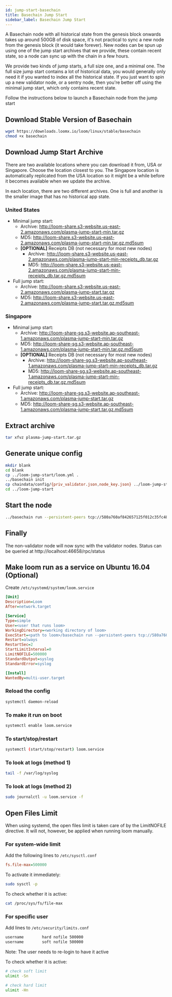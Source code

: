 ```yaml
---
id: jump-start-basechain
title: Basechain Jump Start
sidebar_label: Basechain Jump Start
---
```


A Basechain node with all historical state from the genesis block onwards takes up around 500GB of
disk space, it's not practical to sync a new node from the genesis block (it would take forever).
New nodes can be spun up using one of the jump start archives that we provide, these contain recent
state, so a node can sync up with the chain in a few hours.

We provide two kinds of jump starts, a full size one, and a minimal one. The full size jump start
contains a lot of historical data, you would generally only need it if you wanted to index all the
historical state. If you just want to spin up a new validator node, or a sentry node, then
you're better off using the minimal jump start, which only contains recent state.

Follow the instructions below to launch a Basechain node from the jump start

## Download Stable Version of Basechain

```bash
wget https://downloads.loomx.io/loom/linux/stable/basechain
chmod +x basechain
```

## Download Jump Start Archive

There are two available locations where you can download it from, USA or Singapore. Choose the location closest to you. The Singapore location is automatically replicated from the USA location so it might be a while before it becomes available when we update the archive.

In each location, there are two different archives. One is full and another is the smaller image that has no historical app state.

### United States

* Minimal jump start:
  * Archive: <http://loom-share.s3-website.us-east-2.amazonaws.com/plasma-jump-start-min.tar.gz>
  * MD5: <http://loom-share.s3-website.us-east-2.amazonaws.com/plasma-jump-start-min.tar.gz.md5sum>
  * **[OPTIONAL]** Receipts DB (not necessary for most new nodes)
    * Archive: <http://loom-share.s3-website.us-east-2.amazonaws.com/plasma-jump-start-min-receipts_db.tar.gz>
    * MD5: <http://loom-share.s3-website.us-east-2.amazonaws.com/plasma-jump-start-min-receipts_db.tar.gz.md5sum>
* Full jump start:
  * Archive: <http://loom-share.s3-website.us-east-2.amazonaws.com/plasma-jump-start.tar.gz>
  * MD5: <http://loom-share.s3-website.us-east-2.amazonaws.com/plasma-jump-start.tar.gz.md5sum>

### Singapore

* Minimal jump start:
  * Archive: <http://loom-share-sg.s3-website.ap-southeast-1.amazonaws.com/plasma-jump-start-min.tar.gz>
  * MD5: <http://loom-share-sg.s3-website.ap-southeast-1.amazonaws.com/plasma-jump-start-min.tar.gz.md5sum>
  * **[OPTIONAL]** Receipts DB (not necessary for most new nodes)
    * Archive: <http://loom-share-sg.s3-website.ap-southeast-1.amazonaws.com/plasma-jump-start-min-receipts_db.tar.gz>
    * MD5: <http://loom-share-sg.s3-website.ap-southeast-1.amazonaws.com/plasma-jump-start-min-receipts_db.tar.gz.md5sum>
* Full jump start:
  * Archive: <http://loom-share-sg.s3-website.ap-southeast-1.amazonaws.com/plasma-jump-start.tar.gz>
  * MD5: <http://loom-share-sg.s3-website.ap-southeast-1.amazonaws.com/plasma-jump-start.tar.gz.md5sum>

## Extract archive

```bash
tar xfvz plasma-jump-start.tar.gz
```

## Generate unique config

```bash
mkdir blank
cd blank
cp ../loom-jump-start/loom.yml .
../basechain init
cp chaindata/config/{priv_validator.json,node_key.json} ../loom-jump-start/chaindata/config/
cd ../loom-jump-start
```

## Start the node

```bash
../basechain run --persistent-peers tcp://580a760af842657125f012c35fc486206b06de1e@18.223.135.245:46656,tcp://0b4989d8349a4a8eb0a901bfdad42336818e1687@18.223.124.100:46656,tcp://527692dde372f2e04870d5b24f9f7e80a573556c@3.16.45.215:46656
```

## Finally

The non-validator node will now sync with the validator nodes. Status can be queried at http://localhost:46658/rpc/status

## Make loom run as a service on Ubuntu 16.04 (Optional)

Create `/etc/systemd/system/loom.service`

```ini
[Unit]
Description=Loom
After=network.target

[Service]
Type=simple
User=<user that runs loom>
WorkingDirectory=<working directory of loom>
ExecStart=<path to loom>/basechain run --persistent-peers tcp://580a760af842657125f012c35fc486206b06de1e@18.223.135.245:46656,tcp://0b4989d8349a4a8eb0a901bfdad42336818e1687@18.223.124.100:46656,tcp://527692dde372f2e04870d5b24f9f7e80a573556c@3.16.45.215:46656
Restart=always
RestartSec=2
StartLimitInterval=0
LimitNOFILE=500000
StandardOutput=syslog
StandardError=syslog

[Install]
WantedBy=multi-user.target
```

### Reload the config

```bash
systemctl daemon-reload
```

### To make it run on boot

```bash
systemctl enable loom.service
```

### To start/stop/restart

```bash
systemctl (start/stop/restart) loom.service
```

### To look at logs (method 1)

```bash
tail -f /var/log/syslog
```

### To look at logs (method 2)

```bash
sudo journalctl -u loom.service -f
```

## Open Files Limit

When using systemd, the open files limit is taken care of by the LimitNOFILE directive. It will not, however, be applied when running loom manually.

### For system-wide limit

Add the following lines to `/etc/sysctl.conf`

```ini
fs.file-max=500000
```

To activate it immediately:

```bash
sudo sysctl -p
```

To check whether it is active:

```bash
cat /proc/sys/fs/file-max
```

### For specific user

Add lines to `/etc/security/limits.conf`

```bash
username        hard nofile 500000
username        soft nofile 500000
```

Note: The user needs to re-login to have it active

To check whether it is active:

```bash
# check soft limit
ulimit -Sn

# check hard limit
ulimit -Hn
```
